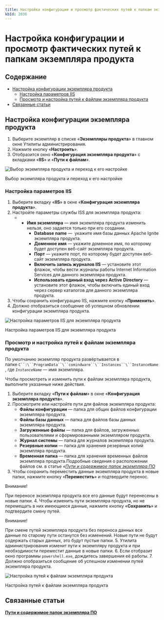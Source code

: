 ```yaml
---
title: Настройка конфигурации и просмотр фактических путей к папкам экземпляра продукта
kbId: 2036
---
```


# Настройка конфигурации и просмотр фактических путей к папкам экземпляра продукта

## Содержание

- [Настройка конфигурации экземпляра продукта](#mcetoc_1i1566qe71)
	- [Настройка параметров IIS](#mcetoc_1i1565kmr0)
	- [Просмотр и настройка путей к файлам экземпляра продукта](#mcetoc_1i156vj2v3)
- [Связанные статьи](#mcetoc_1i159c2a84)

## Настройка конфигурации экземпляра продукта

1. Выберите экземпляр в списке «**Экземпляры продукта**» в главном окне Утилиты администрирования.
2. Нажмите кнопку «**Настроить**».
3. Отобразится окно «**Конфигурация экземпляра продукта**» с вкладками «**IIS**» и «**Пути к файлам**».

![Выбор экземпляра продукта и переход к его настройке](https://kb.comindware.ru/assets/img_6679711a2b4a6.png)

Выбор экземпляра продукта и переход к его настройке

### Настройка параметров IIS

1. Выберите вкладку «**IIS**» в окне «**Конфигурация экземпляра продукта**».
2. Настройте параметры службы ISS для экземпляра продукта:
	- - **Имя экземпляра** — имя экземпляра продукта изменить нельзя, оно задается только при его создании.
		- **Database** **name** —  укажите имя базы данных Apache Ignite экземпляра продукта.
		- **Доменное имя** — укажите доменное имя, по которому будет доступен веб-сайт экземпляра продукта.
		- **Порт** — укажите порт, по которому будет доступен веб-сайт экземпляра продукта.
		- **Включить запись журналов IIS** — установите этот флажок, чтобы вести журналы работы Internet Information Services для данного экземпляра продукта.
		- **Использовать единый вход через** **Active** **Directory** — установите этот флажок, чтобы включить единый вход через сервер каталогов для данного экземпляра продукта.
3. Чтобы сохранить конфигурацию IIS, нажмите кнопку «**Применить**».
4. Должно отобразиться сообщение об успешном обновлении конфигурации экземпляра продукта.

![Настройка параметров IIS для экземпляра продукта](https://kb.comindware.ru/assets/img_667eb89815ab5.png)

Настройка параметров IIS для экземпляра продукта

### Просмотр и настройка путей к файлам экземпляра продукта

По умолчанию экземпляр продукта развёртывается в папке `C``:\``ProgramData``\``comindware``\``Instances``\``InstanceName`, где *`InstanceName`* — имя экземпляра.

Чтобы просмотреть и изменить пути к файлам экземпляра продукта, выполните указанные ниже действия.

1. Выберите вкладку «**Пути к файлам**» в окне «**Конфигурация экземпляра продукта**».
2. Просмотрите или настройте пути для файлов экземпляра продукта:
	- **Файлы конфигурации** — папка для общих файлов конфигурации экземпляра продукта.
	- **Файлы базы данных** — папка для файлов базы данных экземпляра продукта.
	- **Загруженные файлы** — папка для файлов, загруженных пользователями и сформированными экземпляром продукта.
	- **Журнал системы** — папка для журналов экземпляра продукта.
	- **Резервные копии** — папка для хранения резервных копий экземпляра продукта.
	- **Временная папка** — папка для хранения временных файлов экземпляра продукта.Подробные сведения о расположении файлов см. в статье *«[Пути и содержимое папок экземпляра ПО](https://kb.comindware.ru/article.php?id=2502)*
3. Чтобы сохранить переместить данные экземпляра продукта в новые папки, нажмите кнопку «**Переместить**» и подтвердите перенос.

Внимание!

При переносе экземпляра продукта все его данные будут перенесены в новые папки.
4. Чтобы изменить пути экземпляра продукта, но не перемещать в них имеющиеся данные, нажмите кнопку «**Сохранить**» и подтвердите смену путей.

Внимание!

При смене путей экземпляра продукта без переноса данных все данные по старому пути останутся без изменений. Новые пути не будут содержать старых данных, это будут пустые папки.
5. Утилита администрирования изменит пути к экземпляру продукта и при необходимости переместит данные в новые папки.
6. Если отобразит окно программы `powershell.exe`, дождитесь завершения её работы.
7. Должно отобразиться сообщение об успешном изменении путей экземпляра продукта.

![Настройка путей к файлам экземпляра продукта](https://kb.comindware.ru/assets/img_667eb879062fe.png)

Настройка путей к файлам экземпляра продукта

## Связанные статьи

**[Пути и содержимое папок экземпляра ПО](https://kb.comindware.ru/article.php?id=2502)**

